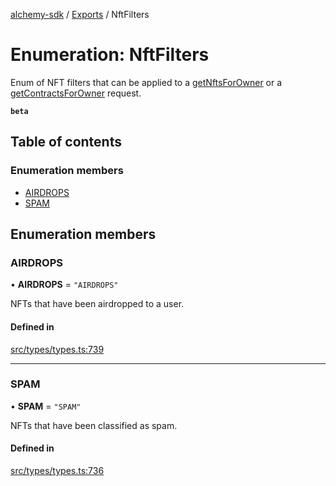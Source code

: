 [alchemy-sdk](../README.md) / [Exports](../modules.md) / NftFilters

# Enumeration: NftFilters

Enum of NFT filters that can be applied to a [getNftsForOwner](../classes/NftNamespace.md#getnftsforowner) or a
[getContractsForOwner](../classes/NftNamespace.md#getcontractsforowner) request.

**`beta`**

## Table of contents

### Enumeration members

- [AIRDROPS](NftFilters.md#airdrops)
- [SPAM](NftFilters.md#spam)

## Enumeration members

### AIRDROPS

• **AIRDROPS** = `"AIRDROPS"`

NFTs that have been airdropped to a user.

#### Defined in

[src/types/types.ts:739](https://github.com/alchemyplatform/alchemy-sdk-js/blob/a162d40/src/types/types.ts#L739)

___

### SPAM

• **SPAM** = `"SPAM"`

NFTs that have been classified as spam.

#### Defined in

[src/types/types.ts:736](https://github.com/alchemyplatform/alchemy-sdk-js/blob/a162d40/src/types/types.ts#L736)
